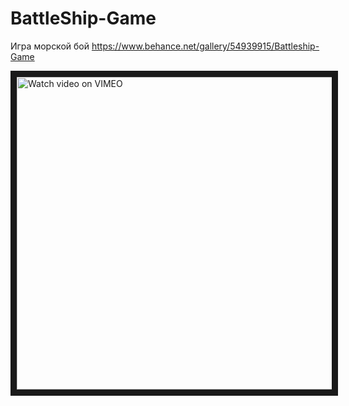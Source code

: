 # BattleShip-Game
Игра морской бой
https://www.behance.net/gallery/54939915/Battleship-Game

<a href="https://vimeo.com/226207404" target="_blank">
  <img src="https://i.vimeocdn.com/video/645751560_1560x878.webp" alt="Watch video on VIMEO" width="888" height="500" border="10" />
</a>
